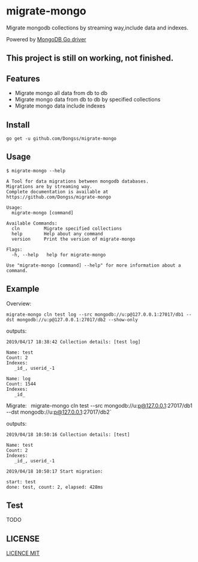 # migrate-mongo
Migrate mongodb collections by streaming way,include data and indexes. 

Powered by [MongoDB Go driver](https://github.com/mongodb/mongo-go-driver)

## This project is still on working, not finished.

## Features

* Migrate mongo all data from db to db
* Migrate mongo data from db to db by specified collections
* Migrate mongo data include indexes

## Install

`go get -u github.com/Dongss/migrate-mongo`

## Usage

```
$ migrate-mongo --help

A Tool for data migrations between mongodb databases.
Migrations are by streaming way.
Complete documentation is available at https://github.com/Dongss/migrate-mongo

Usage:
  migrate-mongo [command]

Available Commands:
  cln         Migrate specified collections
  help        Help about any command
  version     Print the version of migrate-mongo

Flags:
  -h, --help   help for migrate-mongo

Use "migrate-mongo [command] --help" for more information about a command.
```

## Example

Overview:

`migrate-mongo cln test log --src mongodb://u:p@127.0.0.1:27017/db1 --dst mongodb://u:p@127.0.0.1:27017/db2 --show-only`

outputs:

```
2019/04/17 18:38:42 Collection details: [test log]

Name: test
Count: 2
Indexes:
   _id_, userid_-1

Name: log
Count: 1544
Indexes:
   _id_
```

Migrate:
`
`migrate-mongo cln test --src mongodb://u:p@127.0.0.1:27017/db1 --dst mongodb://u:p@127.0.0.1:27017/db2`

outputs:

```
2019/04/18 10:50:16 Collection details: [test]

Name: test
Count: 2
Indexes:
   _id_, userid_-1

2019/04/18 10:50:17 Start migration:

start: test
done: test, count: 2, elapsed: 428ms
```

## Test

TODO

## LICENSE

[LICENCE MIT](https://github.com/Dongss/migrate-mongo/blob/master/LICENSE)
